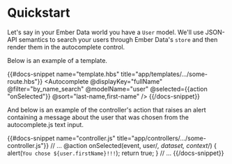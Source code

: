 # Quickstart

Let's say in your Ember Data world you have a `User` model.  We'll use JSON-API semantics to
search your users through Ember Data's `store` and then render them in the autocomplete control.

Below is an example of a template.

{{#docs-snippet name="template.hbs" title="app/templates/.../some-route.hbs"}}
  <Autocomplete 
    @displayKey="fullName"
    @filter="by_name_search" 
    @modelName="user" 
    @selected={{action "onSelected"}} 
    @sort="last-name,first-name"
  />
{{/docs-snippet}}

And below is an example of the controller's action that raises an alert containing a message
about the user that was chosen from the autocomplete.js text input.

{{#docs-snippet name="controller.js" title="app/controllers/.../some-controller.js"}}
  // ...
  @action onSelected(event, user/*, dataset, context*/) {
    alert(`You chose ${user.firstName}!!!`);
    return true;
  }
  // ...
{{/docs-snippet}}
